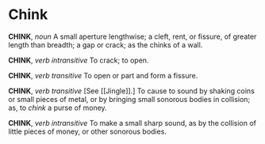 # Chink

**CHINK**, _noun_ A small aperture lengthwise; a cleft, rent, or fissure, of greater length than breadth; a gap or crack; as the chinks of a wall.

**CHINK**, _verb intransitive_ To crack; to open.

**CHINK**, _verb transitive_ To open or part and form a fissure.

**CHINK**, _verb transitive_ \[See [[Jingle]].\] To cause to sound by shaking coins or small pieces of metal, or by bringing small sonorous bodies in collision; as, to _chink_ a purse of money.

**CHINK**, _verb intransitive_ To make a small sharp sound, as by the collision of little pieces of money, or other sonorous bodies.